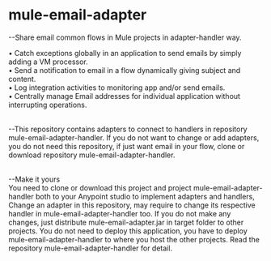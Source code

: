 # mule-email-adapter

--Share email common flows in Mule projects in adapter-handler way.<br/>

•	Catch exceptions globally in an application to send emails by simply adding a VM processor. <br/>
•	Send a notification to email in a flow dynamically giving subject and content. <br/>
•	Log integration activities to monitoring app and/or send emails. <br/>
•	Centrally manage Email addresses for individual application without interrupting operations. <br/><br/>

--This repository contains adapters to connect to handlers in repository mule-email-adapter-handler.
If you do not want to change or add adapters, you do not need this repository, if just want email in your flow, clone or download repository 
mule-email-adapter-handler.<br/><br/>

--Make it yours<br/>
You need to clone or download this project and project mule-email-adapter-handler both to your Anypoint studio to implement adapters and handlers, Change an adapter in this repository, may require to change its respective handler in mule-email-adapter-handler too. If you do not make any changes, just distribute mule-email-adapter.jar in target folder to other projects. You do not need to deploy this application, you have to deploy mule-email-adapter-handler to where you host the other projects. Read the repository mule-email-adapter-handler for detail.
